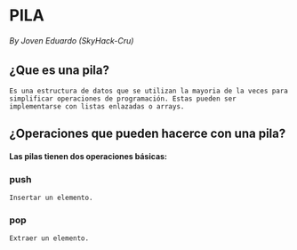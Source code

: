 # PILA
###### By Joven Eduardo (SkyHack-Cru)

## ¿Que es una pila?
    Es una estructura de datos que se utilizan la mayoria de la veces para simplificar operaciones de programación. Estas pueden ser implementarse con listas enlazadas o arrays.

## ¿Operaciones que pueden hacerce con una pila?
#### Las pilas tienen dos operaciones básicas:

### push
    Insertar un elemento.
### pop
    Extraer un elemento.